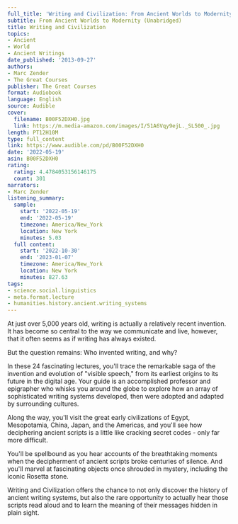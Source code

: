 ```yaml
---
full_title: 'Writing and Civilization: From Ancient Worlds to Modernity (Unabridged)'
subtitle: From Ancient Worlds to Modernity (Unabridged)
title: Writing and Civilization
topics:
- Ancient
- World
- Ancient Writings
date_published: '2013-09-27'
authors:
- Marc Zender
- The Great Courses
publisher: The Great Courses
format: Audiobook
language: English
source: Audible
cover:
  filename: B00F52DXH0.jpg
  link: https://m.media-amazon.com/images/I/51A6Vqy9ejL._SL500_.jpg
length: PT12H10M
type: full_content
link: https://www.audible.com/pd/B00F52DXH0
date: '2022-05-19'
asin: B00F52DXH0
rating:
  rating: 4.4784053156146175
  count: 301
narrators:
- Marc Zender
listening_summary:
  sample:
    start: '2022-05-19'
    end: '2022-05-19'
    timezone: America/New_York
    location: New York
    minutes: 5.03
  full content:
    start: '2022-10-30'
    end: '2023-01-07'
    timezone: America/New_York
    location: New York
    minutes: 827.63
tags:
- science.social.linguistics
- meta.format.lecture
- humanities.history.ancient.writing_systems
---
```

At just over 5,000 years old, writing is actually a relatively recent invention. It has become so central to the way we communicate and live, however, that it often seems as if writing has always existed.

But the question remains: Who invented writing, and why?

In these 24 fascinating lectures, you'll trace the remarkable saga of the invention and evolution of "visible speech," from its earliest origins to its future in the digital age. Your guide is an accomplished professor and epigrapher who whisks you around the globe to explore how an array of sophisticated writing systems developed, then were adopted and adapted by surrounding cultures.

Along the way, you'll visit the great early civilizations of Egypt, Mesopotamia, China, Japan, and the Americas, and you'll see how deciphering ancient scripts is a little like cracking secret codes - only far more difficult.

You'll be spellbound as you hear accounts of the breathtaking moments when the decipherment of ancient scripts broke centuries of silence. And you'll marvel at fascinating objects once shrouded in mystery, including the iconic Rosetta stone.

Writing and Civilization offers the chance to not only discover the history of ancient writing systems, but also the rare opportunity to actually hear those scripts read aloud and to learn the meaning of their messages hidden in plain sight.


